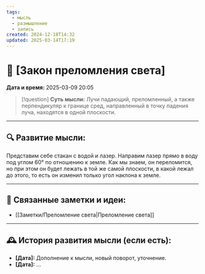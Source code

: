 ```yaml
---
tags:
  - мысль
  - размышление
  - запись
created: 2024-12-18T14:32
updated: 2025-03-14T17:19
---
```


# 💭  [Закон преломления света]

**Дата и время:** 2025-03-09 20:05

> [!question] **Суть мысли:**
> Лучи падающий, преломленный, а также перпендикуляр к границе сред, направленный в точку падения луча, находятся в одной плоскости.

---

## 🔍 Развитие мысли:

Представим себе стакан с водой и лазер. Направим лазер прямо в воду под углом 60° по отношению к земле. Как мы знаем, он переломится, но при этом он будет лежать в той же самой плоскости, в какой лежал до этого, то есть он изменил только угол наклона к земле.

---

## 🔄 Связанные заметки и идеи:

- [[Заметки/Преломление света|Преломление света]]

---

## 🕰️ История развития мысли (если есть):

* **[Дата]:**  Дополнение к мысли, новый поворот, уточнение.
* **[Дата]:**  ...